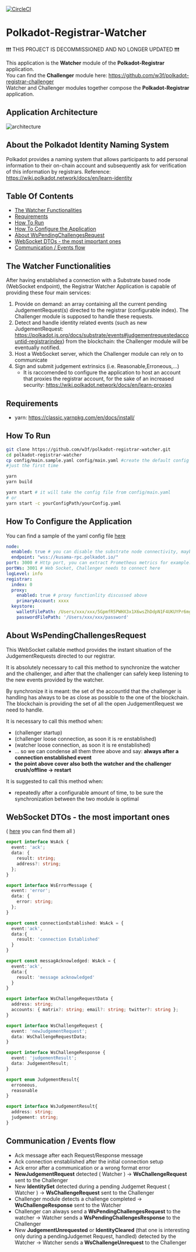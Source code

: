 [![CircleCI](https://circleci.com/gh/w3f/polkadot-registrar-watcher.svg?style=svg)](https://circleci.com/gh/w3f/polkadot-registrar-watcher)

# Polkadot-Registrar-Watcher

❗❗❗ THIS PROJECT IS DECOMMISSIONED AND NO LONGER UPDATED ❗❗❗

This application is the **Watcher** module of the **Polkadot-Registrar** application.    
You can find the **Challenger** module here: https://github.com/w3f/polkadot-registrar-challenger  
Watcher and Challenger modules together compose the **Polkadot-Registrar** application.

## Application Architecture

![architecture](assets/architecture.png)

## About the Polkadot Identity Naming System

Polkadot provides a naming system that allows participants to add personal information to their on-chain account and subsequently ask for verification of this information by registrars.
Reference: https://wiki.polkadot.network/docs/en/learn-identity

## Table Of Contents

* [The Watcher Functionalities](#the-watcher-functionalities)
* [Requirements](#requirements) 
* [How To Run](#how-to-run)
* [How To Configure the Application](#how-to-configure-the-application)
* [About WsPendingChallengesRequest](#about-wspendingchallengesrequest)
* [WebSocket DTOs - the most important ones](#WebSocket-DTOs-\--the-most-important-ones)
* [Communication / Events flow](#communication-/-events-flow)

## The Watcher Functionalities

After having enstablished a connection with a Substrate based node (WebSocket endpoint), the Registrar Watcher Application is capable of providing these four main services:  

1. Provide on demand: an array containing all the current pending JudgementRequest(s) directed to the registrar (configurable index). The Challenger module is supposed to handle these requests.  
2. Detect and handle identity related events (such as new JudgementRequest: https://polkadot.js.org/docs/substrate/events#judgementrequestedaccountid-registrarindex) from the blockchain: the Challenger module will be eventually notified.
3. Host a WebSocket server, which the Challenger module can rely on to communicate
4. Sign and submit judgement extrinsics (i.e. Reasonable,Erroneous,...)
    * It is raccomended to configure the application to host an account that proxies the registrar account, for the sake of an increased security: https://wiki.polkadot.network/docs/en/learn-proxies

## Requirements
* yarn: https://classic.yarnpkg.com/en/docs/install/

## How To Run

```bash
git clone https://github.com/w3f/polkadot-registrar-watcher.git
cd polkadot-registrar-watcher
cp config/main.sample.yaml config/main.yaml #create the default config file
#just the first time

yarn
yarn build

yarn start # it will take the config file from config/main.yaml
# or
yarn start -c yourConfigPath/yourConfig.yaml
```

## How To Configure the Application

You can find a sample of the yaml config file [here](config/main.sample.yaml)

```yaml
node:
  enabled: true # you can disable the substrate node connectivity, maybe for testing purposes
  endpoint: "wss://kusama-rpc.polkadot.io/"
port: 3000 # Http port, you can extract Prometheus metrics for example: localhost:3000/metrics
portWs: 3001 # Web Socket, Challenger needs to connect here
logLevel: info
registrar:
  index: 0
  proxy:
    enabled: true # proxy functionlity discussed above
    primaryAccount: xxxx
  keystore:
    walletFilePath: /Users/xxx/xxx/5GpmfR5PWHX3x1X6wsZhDdpN1F4UKUYPr6mgPZKqLiJRgp5q.json
    passwordFilePath: '/Users/xxx/xxx/password'
```

## About WsPendingChallengesRequest

This WebSocket callable method provides the instant situation of the JudgementRequests directed to our registrar.

It is absolutely necessary to call this method to synchronize the watcher and the challenger, and after that the challenger can safely keep listening to the new events provided by the watcher.

By synchronize it is meant: the set of the accountId that the challenger is handling has always to be as close as possible to the one of the blockchain. The blockchain is providing the set of all the open JudgementRequest we need to handle.

It is necessary to call this method when:
* (challenger startup)
* (challenger loose connection, as soon it is re enstablished)
* (watcher loose connection, as soon it is re enstablished)
* ... so we can condense all them three above and say: **always after a connection enstablished event**
* **the point above cover also both the watcher and the challenger crush/offline -> restart**

It is suggested to call this method when:
* repeatedly after a configurable amount of time, to be sure the synchronization between the two module is optimal

## WebSocket DTOs - the most important ones

( [here](src/types.ts) you can find them all )

```typescript
export interface WsAck {
  event: 'ack';
  data: {
    result: string;
    address?: string;
  };
}

export interface WsErrorMessage {
  event: 'error';
  data: {
    error: string;
  };
}

export const connectionEstablished: WsAck = {
  event:'ack',
  data:{
    result: 'connection Established'
  }
}

export const messagAcknowledged: WsAck = {
  event:'ack',
  data:{
    result: 'message acknowledged'
  }
}

export interface WsChallengeRequestData {
  address: string;
  accounts: { matrix?: string; email?: string; twitter?: string };
}

export interface WsChallengeRequest {
  event: 'newJudgementRequest';
  data: WsChallengeRequestData;
}

export interface WsChallengeResponse {
  event: 'judgementResult';
  data: JudgementResult;
}

export enum JudgementResult{
  erroneous,
  reasonable
} 

export interface WsJudgementResult{
  address: string;
  judgement: string;
}
```

## Communication / Events flow

* Ack message after each Request/Response message 
* Ack connection enstablished after the initial connection setup
* Ack error after a communication or a wrong format error
* **NewJudgementRequest** detected ( Watcher ) -> **WsChallengeRequest** sent to the Challenger
* New **IdentitySet** detected during a pending Judgemet Request ( Watcher ) -> **WsChallengeRequest** sent to the Challenger
* Challenger module detects a challenge completed -> **WsChallengeResponse** sent to the Watcher
* Challenger can always send a **WsPendingChallengesRequest** to the watcher -> Watcher sends a **WsPendingChallengesResponse** to the Challenger
* New **JudgementUnrequested** or **IdentityCleared** (that one is interesting only during a pendingJudgemet Request, handled) detected by the Watcher -> Watcher sends a **WsChallengeUnrequest** to the Challenger

